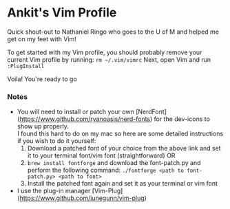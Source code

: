 # Ankit's Vim Profile
Quick shout-out to Nathaniel Ringo who goes to the U of M and helped me get on my feet with Vim!

To get started with my Vim profile, you should probably remove your current Vim profile by running:
`rm ~/.vim/vimrc`
Next, open Vim and run `:PlugInstall`

Voila! You're ready to go

### Notes
* You will need to install or patch your own [NerdFont] (https://www.github.com/ryanoasis/nerd-fonts) for the dev-icons to show up properly.  
  I found this hard to do on my mac so here are some detailed instructions if you wish to do it yourself:
	1. Download a patched font of your choice from the above link and set it to your terminal font/vim font (straightforward) OR
	2. `brew install fontforge` and download the font-patch.py and perform the following command: `./fontforge <path to font-patch.py> <path to font>`
	3. Install the patched font again and set it as your terminal or vim font
* I use the plug-in manager [Vim-Plug] (https://www.github.com/junegunn/vim-plug)
